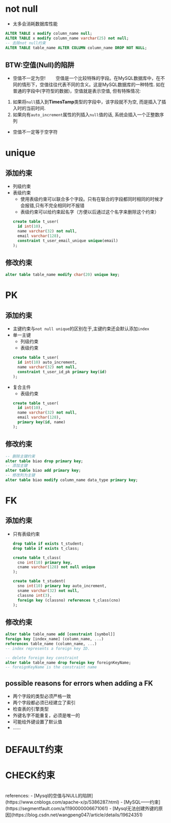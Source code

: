 # not null
- 太多会消耗数据库性能
```sql
ALTER TABLE x modify column_name null;
ALTER TABLE x modify column_name varchar(25) not null;
-- 去除not null约束
ALTER TABLE table_name ALTER COLUMN column_name DROP NOT NULL;
```

## BTW:空值(Null)的陷阱
- 空值不一定为空!
&emsp;&emsp;空值是一个比较特殊的字段。在MySQL数据库中，在不同的情形下，空值往往代表不同的含义。这是MySQL数据库的一种特性. 如在普通的字段中(字符型的数据)，空值就是表示空值, 但有特殊情况:
1. 如果将`null`插入到**TimesTamp**类型的字段中，该字段就不为空, 而是插入了插入时的当前时间.
2. 如果向有`auto_increment`属性的列插入`null`值的话, 系统会插入一个正整数序列
- 空值不一定等于空字符



# unique
## 添加约束
- 列级约束
- 表级约束
  - 使用表级约束可以联合多个字段。只有在联合的字段都同时相同的时候才会报错,只有不完全相同时不报错
  - 表级约束可以给约束起名字（方便以后通过这个名字来删除这个约束）
  ```sql
  create table t_user(
    id int(10),
    name varchar(32) not null,
    email varchar(128),
    constraint t_user_email_unique unique(email)
  );
  ```

## 修改约束
```sql
alter table table_name modify char(20) unique key;
```

# PK
## 添加约束
- 主键约束与`not null unique`的区别在于,主键约束还会默认添加`index`
- 单一主键
  - 列级约束
  - 表级约束
  ```sql
  create table t_user(
    id int(10) auto_increment,
    name varchar(32) not null,
    constraint t_user_id_pk primary key(id)
  );
  ```
- 复合主件
  - 表级约束
  ```sql
  create table t_user(
    id int(10),
    name varchar(32) not null,
    email varchar(128),
    primary key(id, name)
  );
  ```

## 修改约束
```sql
-- 删除主键约束
alter table biao drop primary key;
-- 添加主键
alter table biao add primary key;
-- 修改列为主键
alter table biao modify column_name data_type primary key;
```

# FK
## 添加约束
- 只有表级约束
  ```sql
  drop table if exists t_student;
  drop table if exists t_class;

  create table t_class(
    cno int(10) primary key,
    cname varchar(128) not null unique
  );

  create table t_student(
    sno int(10) primary key auto_increment,
    sname varchar(32) not null,
    classno int(3),
    foreign key (classno) references t_class(cno)
  );

  ```

## 修改约束
```sql
alter table table_name add [constraint [symbol]]
foreign key [index_name] (column_name, ...)
references table_name (column_name, ...)
-- index represents a foreign key ID.

-- delete foreign key constraint
alter table table_name drop foreign key foreignKeyName;
-- foreignKeyName is the constraint name
```

## possible reasons for errors when adding a FK
- 两个字段的类型必须严格一致
- 两个字段都必须已经建立了索引
- 检查表的引擎类型
- 外键名字不能重复，必须是唯一的
- 可能给外键设置了默认值
- ……

# DEFAULT约束


# CHECK约束

<br>
references:
- [Mysql的空值与NULL的陷阱](https://www.cnblogs.com/apache-x/p/5386287.html)
- [MySQL——约束](https://segmentfault.com/a/1190000006671061)
- [Mysql无法创建外键的原因](https://blog.csdn.net/wangpeng047/article/details/19624351)
